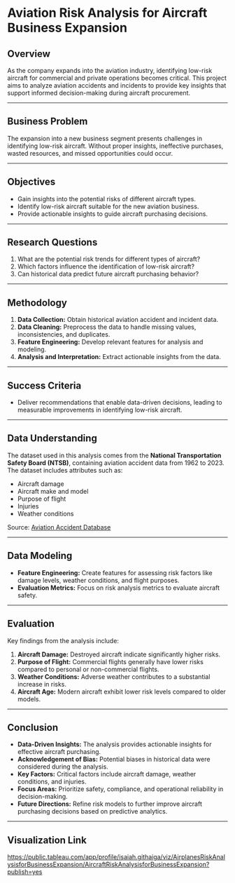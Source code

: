 # Aviation Risk Analysis for Aircraft Business Expansion

## Overview
As the company expands into the aviation industry, identifying low-risk aircraft for commercial and private operations becomes critical. This project aims to analyze aviation accidents and incidents to provide key insights that support informed decision-making during aircraft procurement.

---

## Business Problem
The expansion into a new business segment presents challenges in identifying low-risk aircraft. Without proper insights, ineffective purchases, wasted resources, and missed opportunities could occur.

---

## Objectives
- Gain insights into the potential risks of different aircraft types.
- Identify low-risk aircraft suitable for the new aviation business.
- Provide actionable insights to guide aircraft purchasing decisions.

---

## Research Questions
1. What are the potential risk trends for different types of aircraft?
2. Which factors influence the identification of low-risk aircraft?
3. Can historical data predict future aircraft purchasing behavior?

---

## Methodology
1. **Data Collection:** Obtain historical aviation accident and incident data.
2. **Data Cleaning:** Preprocess the data to handle missing values, inconsistencies, and duplicates.
3. **Feature Engineering:** Develop relevant features for analysis and modeling.
4. **Analysis and Interpretation:** Extract actionable insights from the data.

---

## Success Criteria
- Deliver recommendations that enable data-driven decisions, leading to measurable improvements in identifying low-risk aircraft.

---

## Data Understanding
The dataset used in this analysis comes from the **National Transportation Safety Board (NTSB)**, containing aviation accident data from 1962 to 2023. The dataset includes attributes such as:
- Aircraft damage
- Aircraft make and model
- Purpose of flight
- Injuries
- Weather conditions

Source: [Aviation Accident Database](https://www.kaggle.com/datasets/khsamaha/aviation-accident-database-synopses)

---

## Data Modeling
- **Feature Engineering:** Create features for assessing risk factors like damage levels, weather conditions, and flight purposes.
- **Evaluation Metrics:** Focus on risk analysis metrics to evaluate aircraft safety.

---

## Evaluation
Key findings from the analysis include:
1. **Aircraft Damage:** Destroyed aircraft indicate significantly higher risks.
2. **Purpose of Flight:** Commercial flights generally have lower risks compared to personal or non-commercial flights.
3. **Weather Conditions:** Adverse weather contributes to a substantial increase in risks.
4. **Aircraft Age:** Modern aircraft exhibit lower risk levels compared to older models.

---

## Conclusion
- **Data-Driven Insights:** The analysis provides actionable insights for effective aircraft purchasing.
- **Acknowledgement of Bias:** Potential biases in historical data were considered during the analysis.
- **Key Factors:** Critical factors include aircraft damage, weather conditions, and injuries.
- **Focus Areas:** Prioritize safety, compliance, and operational reliability in decision-making.
- **Future Directions:** Refine risk models to further improve aircraft purchasing decisions based on predictive analytics.

---

## Visualization Link
https://public.tableau.com/app/profile/isaiah.githaiga/viz/AirplanesRiskAnalysisforBusinessExpansion/AircraftRiskAnalysisforBusinessExpansion?publish=yes